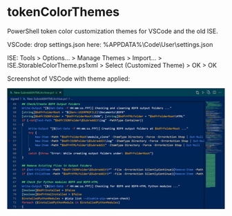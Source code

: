 # tokenColorThemes
PowerShell token color customization themes for VSCode and the old ISE.

VSCode: drop settings.json here: %APPDATA%\Code\User\settings.json

ISE: Tools > Options... > Manage Themes > Import... > ISE.StorableColorTheme.ps1xml > Select (Customized Theme) > OK > OK

Screenshot of VSCode with theme applied:

![Theme Applied VSCode Screenshot](VSCode_tokenColorTheme_screenshot.png "Theme Applied VSCode Screenshot")
